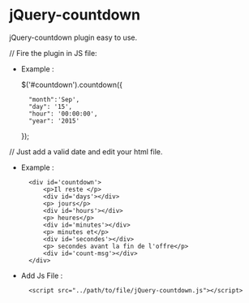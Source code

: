 # jQuery-countdown
jQuery-countdown plugin easy to use.

// Fire the plugin in JS file:

* Example :

    $('#countdown').countdown({
        
        "month":'Sep',
        "day": '15', 
        "hour": '00:00:00', 
        "year": '2015'
        
    });

// Just add a valid date and edit your html file. 

* Example :

        <div id='countdown'>
            <p>Il reste </p>
            <div id='days'></div>
            <p> jours</p>
            <div id='hours'></div>
            <p> heures</p>
            <div id='minutes'></div>
            <p> minutes et</p>
            <div id='secondes'></div>
            <p> secondes avant la fin de l'offre</p>
            <div id='count-msg'></div>          
        </div>


* Add Js File : 		

        <script src="../path/to/file/jQuery-countdown.js"></script>